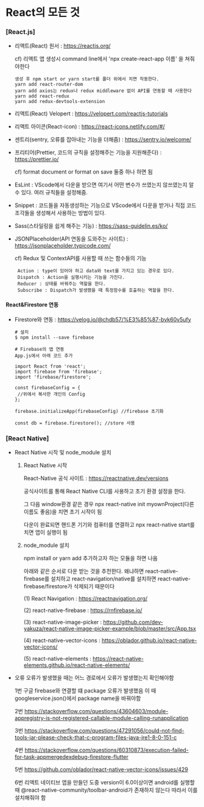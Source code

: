 React의 모든 것
=============

### [React.js]

- 리액트(React) 원서 : https://reactjs.org/

  cf) 리액트 앱 생성시 command line에서 'npx create-react-app 이름' 을 쳐줘야한다
  
      생성 후 npm start or yarn start를 폴더 위에서 치면 작동한다.
      yarn add react-router-dom
      yarn add axios는 redux나 redux middleware 없이 API를 연동할 때 사용한다
      yarn add react-redux
      yarn add redux-devtools-extension

- 리액트(React) Velopert : https://velopert.com/reactjs-tutorials

- 리액트 아이콘(React-icon) : https://react-icons.netlify.com/#/

- 센트리(sentry, 오류를 잡아내는 기능을 더해줌) : https://sentry.io/welcome/

- 프리티어(Prettier, 코드의 규칙을 설정해주는 기능을 지원해준다) : https://prettier.io/

  cf) format document or format on save 둘중 하나 하면 됨
  
- EsLint : VScode에서 다운을 받으면 여기서 어떤 변수가 쓰였는지 않쓰였는지 알 수 있다. 여러 규칙들을 설정해줌.

- Snippet : 코드들을 자동생성하는 기능으로 VScode에서 다운을 받거나 직접 코드조각들을 생성해서 사용하는 방법이 있다. 

- Sass(스타일링을 쉽게 해주는 기능) : https://sass-guidelin.es/ko/

- JSONPlaceholder(API 연동을 도와주는 사이트) : https://jsonplaceholder.typicode.com/

   cf) Redux 및 ContextAPI를 사용할 때 쓰는 함수들의 기능

       Action : type이 있어야 하고 data와 text를 가지고 있는 경우로 있다.
       Dispatch : Action을 실행시키는 기능을 가진다.
       Reducer : 상태를 바꿔주는 역할을 한다.
       Subscribe : Dispatch가 발생했을 때 특정함수를 호출하는 역할을 한다.
       
#### React&Firestore 연동

  - Firestore와 연동 : https://velog.io/@chdb57/%E3%85%87-bvk60v5ufy
    
        # 설치
        $ npm install --save firebase
        
        # Firebase의 앱 연동
        App.js에서 아래 코드 추가
        
        import React from 'react';
        import firebase from 'firebase';
        import 'firebase/firestore';

        const firebaseConfig = {
         //위에서 복사한 개인의 Config
        };

        firebase.initializeApp(firebaseConfig) //firebase 초기화

        const db = firebase.firestore(); //store 사용
        
### [React Native]

- React Native 시작 및 node_module 설치

  1) React Native 시작
      
      React-Native 공식 사이트 : https://reactnative.dev/versions
      
      공식사이트를 통해 React Native CLI를 사용하고 초기 환경 설정을 한다.
      
      그 다음 window환경 같은 경우 npx react-native init myownProject(다른 이름도 좋음)을 치면 초기 시작이 됨
      
      다운이 완료되면 핸드폰 기기와 컴퓨터를 연결하고 npx react-native start를 치면 앱이 실행이 됨
  
  2) node_module 설치
      
      npm install or yarn add 추가하고자 하는 모듈을 하면 나옴 
      
      아래와 같은 순서로 다운 받는 것을 추천한다. 왜냐하면 react-native-firebase를 설치하고 react-navigation/native를 설치하면 react-native-firebase/firestore가 삭제되기 때문이다
      
      (1) React Navigation : https://reactnavigation.org/
      
      (2) react-native-firebase : https://rnfirebase.io/
      
      (3) react-native-image-picker : https://github.com/dev-yakuza/react-native-image-picker-example/blob/master/src/App.tsx
      
      (4) react-native-vector-icons : https://oblador.github.io/react-native-vector-icons/
      
      (5) react-native-elements : https://react-native-elements.github.io/react-native-elements/

- 오류
  오류가 발생했을 때는 어느 경로에서 오류가 발생했는지 확인해야함
  
    1번 구글 firebase와 연결할 떄 package 오류가 발생했음 이 때 googleservice.json()에서 package name을 바꿔야함
    
    2번 https://stackoverflow.com/questions/43604603/module-appregistry-is-not-registered-callable-module-calling-runapplication
    
    3번 https://stackoverflow.com/questions/47291056/could-not-find-tools-jar-please-check-that-c-program-files-java-jre1-8-0-151-c
    
    4번 https://stackoverflow.com/questions/60310873/execution-failed-for-task-appmergedexdebug-firestore-flutter
    
    5번 https://github.com/oblador/react-native-vector-icons/issues/429
    
    6번 리액트 네이티브 앱을 만들던 도중 version이 6.0이상이면 android를 실행할 때 @react-native-community/toolbar-android가 존재하지 않는다 따라서 이를 설치해줘야 함
